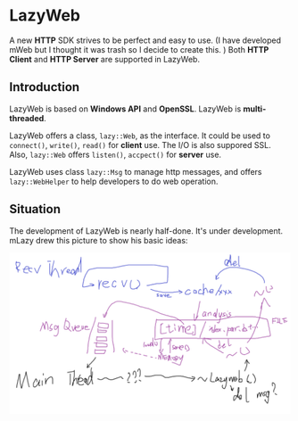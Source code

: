 # LazyWeb
A new **HTTP** SDK strives to be perfect and easy to use. (I have developed mWeb but I thought it was trash so I decide to create this. ) Both **HTTP Client** and **HTTP Server** are supported in LazyWeb.

## Introduction
LazyWeb is based on **Windows API** and **OpenSSL**. LazyWeb is **multi-threaded**.

LazyWeb offers a class, `lazy::Web`, as the interface. It could be used to `connect()`, `write()`, `read()` for **client** use. The I/O is also suppored SSL. Also, `lazy::Web` offers `listen()`, `accpect()` for **server** use.

LazyWeb uses class `lazy::Msg` to manage http messages, and offers `lazy::WebHelper` to help developers to do web operation.

## Situation
The development of LazyWeb is nearly half-done. It's under development. mLazy drew this picture to show his basic ideas:

![basic idea](basic_idea.png)

